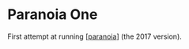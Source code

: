 # Paranoia One

First attempt at running [[paranoia]] (the 2017 version).

[//begin]: # "Autogenerated link references for markdown compatibility"
[paranoia]: paranoia "Paranoia"
[//end]: # "Autogenerated link references"

